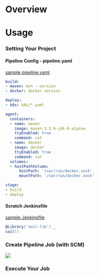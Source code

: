# Overview

# Usage


### Setting Your Project
#### Pipeline Config - pipeline.yaml
[sample pipeline.yaml](https://github.com/yanghoon/jenkinsfile-test/blob/master/pipeline.yaml)
```yaml
build:
- maven: mvn --version
- docker: docker version

deploy:
- k8s: k8s/*.yaml

agent:
  containers:
  - name: maven
    image: maven:3.3.9-jdk-8-alpine
    ttyEnabled: true
    command: cat
  - name: docker
    image: docker
    ttyEnabled: true
    command: cat
  volumes:
  - hostPathVolume:
      hostPath: '/var/run/docker.sock'
      mountPath: '/var/run/docker.sock'

stage:
- build
- deploy
```

#### Scratch Jenkinsfile
[sample Jenkinsfile](https://github.com/yanghoon/jenkinsfile-test/blob/master/Jenkinsfile)
```groovy
@Library('sail-lib') _
sail()
```

### Create Pipeline Job (with SCM)
![](https://user-images.githubusercontent.com/21324361/39913559-40b52ed2-553d-11e8-85a1-fd6e7ed4a4cd.png)


### Execute Your Job
